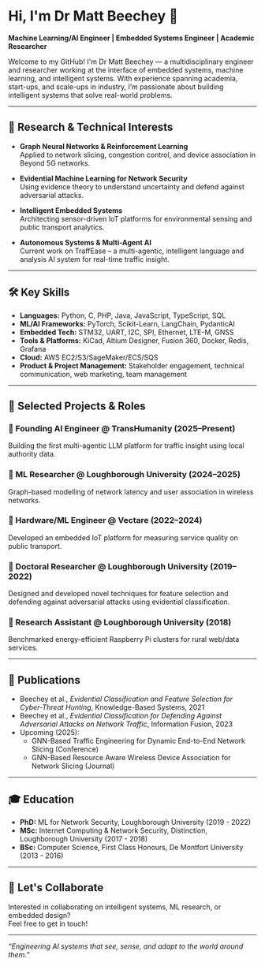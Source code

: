 # Hi, I'm Dr Matt Beechey 👋

**Machine Learning/AI Engineer | Embedded Systems Engineer | Academic Researcher**

Welcome to my GitHub! I'm Dr Matt Beechey — a multidisciplinary engineer and researcher working at the interface of embedded systems, machine learning, and intelligent systems. With experience spanning academia, start-ups, and scale-ups in industry, I’m passionate about building intelligent systems that solve real-world problems.

---

## 🧠 Research & Technical Interests

- **Graph Neural Networks & Reinforcement Learning**  
  Applied to network slicing, congestion control, and device association in Beyond 5G networks.

- **Evidential Machine Learning for Network Security**  
  Using evidence theory to understand uncertainty and defend against adversarial attacks.

- **Intelligent Embedded Systems**  
  Architecting sensor-driven IoT platforms for environmental sensing and public transport analytics.

- **Autonomous Systems & Multi-Agent AI**  
  Current work on TraffEase – a multi-agentic, intelligent language and analysis AI system for real-time traffic insight.

---

## 🛠️ Key Skills

- **Languages:** Python, C, PHP, Java, JavaScript, TypeScript, SQL  
- **ML/AI Frameworks:** PyTorch, Scikit-Learn, LangChain, PydanticAI  
- **Embedded Tech:** STM32, UART, I2C, SPI, Ethernet, LTE-M, GNSS
- **Tools & Platforms:** KiCad, Altium Designer, Fusion 360, Docker, Redis, Grafana  
- **Cloud:** AWS EC2/S3/SageMaker/ECS/SQS  
- **Product & Project Management:** Stakeholder engagement, technical communication, web marketing, team management

---

## 📂 Selected Projects & Roles

### 🔹 Founding AI Engineer @ TransHumanity (2025–Present)
Building the first multi-agentic LLM platform for traffic insight using local authority data.

### 🔹 ML Researcher @ Loughborough University (2024–2025)
Graph-based modelling of network latency and user association in wireless networks.

### 🔹 Hardware/ML Engineer @ Vectare (2022–2024)
Developed an embedded IoT platform for measuring service quality on public transport.

### 🔹 Doctoral Researcher @ Loughborough University (2019–2022)
Designed and developed novel techniques for feature selection and defending against adversarial attacks using evidential classification.

### 🔹 Research Assistant @ Loughborough University (2018)
Benchmarked energy-efficient Raspberry Pi clusters for rural web/data services.

---

## 🧾 Publications

- Beechey et al., *Evidential Classification and Feature Selection for Cyber-Threat Hunting*, Knowledge-Based Systems, 2021  
- Beechey et al., *Evidential Classification for Defending Against Adversarial Attacks on Network Traffic*, Information Fusion, 2023  
- Upcoming (2025):  
  - GNN-Based Traffic Engineering for Dynamic End-to-End Network Slicing (Conference)
  - GNN-Based Resource Aware Wireless Device Association for Network Slicing (Journal)

---

## 🎓 Education

- **PhD:** ML for Network Security, Loughborough University (2019 - 2022)  
- **MSc:** Internet Computing & Network Security, Distinction, Loughborough University (2017 - 2018)  
- **BSc:** Computer Science, First Class Honours, De Montfort University (2013 - 2016)

---

## 🤝 Let's Collaborate

Interested in collaborating on intelligent systems, ML research, or embedded design?  
Feel free to get in touch!

---

_“Engineering AI systems that see, sense, and adapt to the world around them.”_
